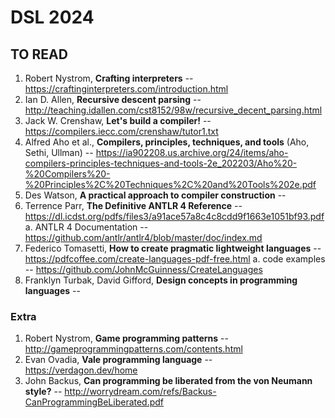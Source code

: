 # DSL 2024
## TO READ
1. Robert Nystrom, **Crafting interpreters** -- https://craftinginterpreters.com/introduction.html
2. Ian D. Allen, **Recursive descent parsing** -- http://teaching.idallen.com/cst8152/98w/recursive_decent_parsing.html
3. Jack W. Crenshaw, **Let's build a compiler!** -- https://compilers.iecc.com/crenshaw/tutor1.txt
4. Alfred Aho et al., **Compilers, principles, techniques, and tools** (Aho, Sethi, Ullman) -- https://ia902208.us.archive.org/24/items/aho-compilers-principles-techniques-and-tools-2e_202203/Aho%20-%20Compilers%20-%20Principles%2C%20Techniques%2C%20and%20Tools%202e.pdf
5. Des Watson, **A practical approach to compiler construction** --
6. Terrence Parr, **The Definitive ANTLR 4 Reference** -- https://dl.icdst.org/pdfs/files3/a91ace57a8c4c8cdd9f1663e1051bf93.pdf
    a. ANTLR 4 Documentation -- https://github.com/antlr/antlr4/blob/master/doc/index.md
7. Federico Tomasetti, **How to create pragmatic lightweight languages** -- https://pdfcoffee.com/create-languages-pdf-free.html
    a. code examples -- https://github.com/JohnMcGuinness/CreateLanguages
8. Franklyn Turbak, David Gifford, **Design concepts in programming languages** --
### Extra
1. Robert Nystrom, **Game programming patterns** -- http://gameprogrammingpatterns.com/contents.html
2. Evan Ovadia, **Vale programming language** -- https://verdagon.dev/home
3. John Backus, **Can programming be liberated from the von Neumann style?** -- http://worrydream.com/refs/Backus-CanProgrammingBeLiberated.pdf
